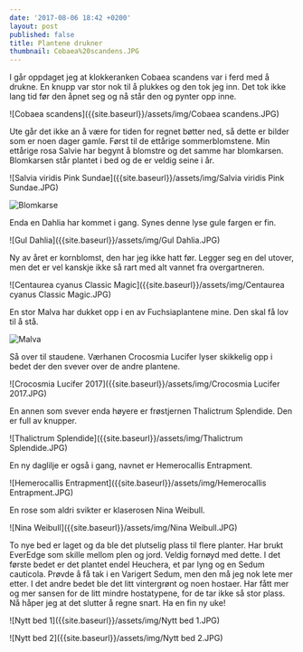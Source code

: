 ```yaml
---
date: '2017-08-06 18:42 +0200'
layout: post
published: false
title: Plantene drukner
thumbnail: Cobaea%20scandens.JPG
---
```


I går oppdaget jeg at klokkeranken Cobaea scandens var i ferd med å drukne. En knupp var stor nok til å plukkes og den tok jeg inn. Det tok ikke lang tid før den åpnet seg og nå står den og pynter opp inne. 

![Cobaea scandens]({{site.baseurl}}/assets/img/Cobaea scandens.JPG)

Ute går det ikke an å være for tiden for regnet bøtter ned, så dette er bilder som er noen dager gamle. 
Først til de ettårige sommerblomstene. Min ettårige rosa Salvie har begynt å blomstre og det samme har blomkarsen. Blomkarsen står plantet i bed og de er veldig seine i år. 

![Salvia viridis Pink Sundae]({{site.baseurl}}/assets/img/Salvia viridis Pink Sundae.JPG)

![Blomkarse]({{site.baseurl}}/assets/img/Blomkarse.JPG)

<!--more-->

Enda en Dahlia har kommet i gang. Synes denne lyse gule fargen er fin. 

![Gul Dahlia]({{site.baseurl}}/assets/img/Gul Dahlia.JPG)

Ny av året er kornblomst, den har jeg ikke hatt før. Legger seg en del utover, men det er vel kanskje ikke så rart med alt vannet fra overgartneren. 

![Centaurea cyanus Classic Magic]({{site.baseurl}}/assets/img/Centaurea cyanus Classic Magic.JPG)

En stor Malva har dukket opp i en av Fuchsiaplantene mine. Den skal få lov til å stå. 

![Malva]({{site.baseurl}}/assets/img/Malva.JPG)

Så over til staudene. Værhanen Crocosmia Lucifer lyser skikkelig opp i bedet der den svever over de andre plantene. 

![Crocosmia Lucifer 2017]({{site.baseurl}}/assets/img/Crocosmia Lucifer 2017.JPG)

En annen som svever enda høyere er frøstjernen Thalictrum Splendide. Den er full av knupper. 

![Thalictrum Splendide]({{site.baseurl}}/assets/img/Thalictrum Splendide.JPG)

En ny daglilje er også i gang, navnet er Hemerocallis Entrapment. 

![Hemerocallis Entrapment]({{site.baseurl}}/assets/img/Hemerocallis Entrapment.JPG)

En rose som aldri svikter er klaserosen Nina Weibull.

![Nina Weibull]({{site.baseurl}}/assets/img/Nina Weibull.JPG)

To nye bed er laget og da ble det plutselig plass til flere planter. Har brukt EverEdge som skille mellom plen og jord. Veldig fornøyd med dette. I det første bedet er det plantet endel Heuchera, et par lyng og en Sedum cauticola. Prøvde å få tak i en Varigert Sedum, men den må jeg nok lete mer etter. I det andre bedet ble det litt vintergrønt og noen hostaer. Har fått mer og mer sansen for de litt mindre hostatypene, for de tar ikke så stor plass. 
Nå håper jeg at det slutter å regne snart. Ha en fin ny uke!

![Nytt bed 1]({{site.baseurl}}/assets/img/Nytt bed 1.JPG)

![Nytt bed 2]({{site.baseurl}}/assets/img/Nytt bed 2.JPG)



